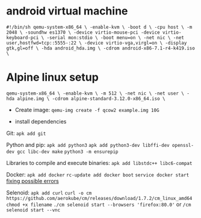 # android virtual machine

`#!/bin/sh
qemu-system-x86_64 \
-enable-kvm \
-boot d \
-cpu host \
-m 2048 \
-soundhw es1370 \
-device virtio-mouse-pci -device virtio-keyboard-pci \
-serial mon:stdio \
-boot menu=on \
-net nic \
-net user,hostfwd=tcp::5555-:22 \
-device virtio-vga,virgl=on \
-display gtk,gl=off \
-hda android_hda.img \
-cdrom android-x86-7.1-r4-k419.iso \
`

# Alpine linux setup

`qemu-system-x86_64 \
-enable-kvm \
-m 512 \
-net nic \
-net user \
-hda alpine.img \
-cdrom alpine-standard-3.12.0-x86_64.iso \`

- Create image:
`qemu-img create -f qcow2 example.img 10G`

- install dependencies

Git:
`apk add git`

Python and pip:
`apk add python3`
`apk add python3-dev libffi-dev openssl-dev gcc libc-dev make`
`python3 -m ensurepip`

Libraries to compile and execute binaries:
`apk add libstdc++ libc6-compat`

Docker:
`apk add docker`
`rc-update add docker boot`
`service docker start`
[fixing possible errors](https://www.how2shout.com/how-to/how-to-install-docker-ce-on-alpine-linux.html)

Selenoid:
`apk add curl`
`curl -o cm https://github.com/aerokube/cm/releases/download/1.7.2/cm_linux_amd64`
`chmod +x filename`
`./cm selenoid start --browsers 'firefox:80.0'`
or
`/cm selenoid start --vnc`
